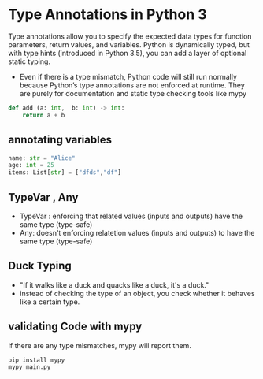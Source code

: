 # Type Annotations in Python 3

Type annotations allow you to specify the expected data types for function parameters, return values, and variables. Python is dynamically typed, but with type hints (introduced in Python 3.5), you can add a layer of optional static typing.

-  Even if there is a type mismatch, Python code will still run normally because Python’s type annotations are not enforced at runtime. They are purely for documentation and static type checking tools like mypy
```python
def add (a: int,  b: int) -> int:
    return a + b
```

## annotating variables
```python
name: str = "Alice"
age: int = 25
items: List[str] = ["dfds","df"]
```

## TypeVar , Any
- TypeVar : enforcing that related values (inputs and outputs) have the same type (type-safe)
- Any: doesn't enforcing relatetion values (inputs and outputs) to have the same type (type-safe)
## Duck Typing
- "If it walks like a duck and quacks like a duck, it's a duck."
- instead of checking the type of an object, you check whether it behaves like a certain type.
## validating Code with mypy
If there are any type mismatches, mypy will report them.
```bash
pip install mypy
mypy main.py
```